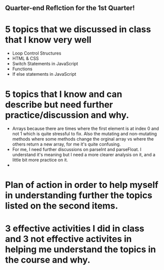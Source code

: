 ## Quarter-end Reflction for the 1st Quarter!

#  5 topics that we discussed in class that I know very well
* Loop Control Structures 
* HTML & CSS
* Switch Statements in JavaScript
* Functions
* If else statements in JavaScript

# 5 topics that I know and can describe but need further practice/discussion and why.
* Arrays because there are times where the first element is at index 0 and not 1 which is quite stressful to fix. Also the mutating and non-mutating methods where some methods change the orginal array vs where the others return a new array, for me it's quite confusing.
* For me, I need further discussions on parseInt and parseFloat. I understand it's meaning but I need a more clearer analysis on it, and a little bit more practice on it.
* 

# Plan of action in order to help myself in understanding further the topics listed on the second items.


# 3 effective activities I did in class and 3 not effective activites in helping me understand the topics in the course and why.

